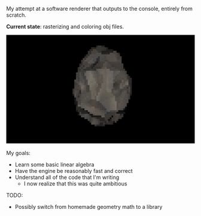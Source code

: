 My attempt at a software renderer that outputs to the console, entirely from scratch.

**Current state**: rasterizing and coloring obj files.

![Asteroid rotating on screen](github/6-1-2025-asteroid.gif)

My goals:
- Learn some basic linear algebra
- Have the engine be reasonably fast and correct
- Understand all of the code that I'm writing
    - I now realize that this was quite ambitious

TODO:
- Possibly switch from homemade geometry math to a library
